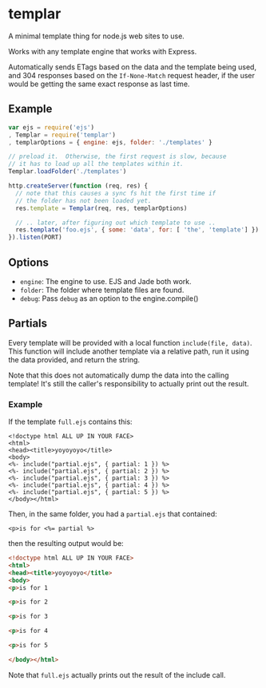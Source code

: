 # templar

A minimal template thing for node.js web sites to use.

Works with any template engine that works with Express.

Automatically sends ETags based on the data and the template being used,
and 304 responses based on the `If-None-Match` request header, if the
user would be getting the same exact response as last time.

## Example

```javascript
var ejs = require('ejs')
, Templar = require('templar')
, templarOptions = { engine: ejs, folder: './templates' }

// preload it.  Otherwise, the first request is slow, because
// it has to load up all the templates within it.
Templar.loadFolder('./templates')

http.createServer(function (req, res) {
  // note that this causes a sync fs hit the first time if
  // the folder has not been loaded yet.
  res.template = Templar(req, res, templarOptions)

  // .. later, after figuring out which template to use ..
  res.template('foo.ejs', { some: 'data', for: [ 'the', 'template'] })
}).listen(PORT)
```

## Options

* `engine`: The engine to use.  EJS and Jade both work.
* `folder`: The folder where template files are found.
* `debug`: Pass `debug` as an option to the engine.compile()

## Partials

Every template will be provided with a local function
`include(file, data)`.  This function will include another template via
a relative path, run it using the data provided, and return the string.

Note that this does not automatically dump the data into the calling
template!  It's still the caller's responsibility to actually print out
the result.

### Example

If the template `full.ejs` contains this:

```ejs
<!doctype html ALL UP IN YOUR FACE>
<html>
<head><title>yoyoyoyo</title>
<body>
<%- include("partial.ejs", { partial: 1 }) %>
<%- include("partial.ejs", { partial: 2 }) %>
<%- include("partial.ejs", { partial: 3 }) %>
<%- include("partial.ejs", { partial: 4 }) %>
<%- include("partial.ejs", { partial: 5 }) %>
</body></html>
```

Then, in the same folder, you had a `partial.ejs` that contained:

```ejs
<p>is for <%= partial %>
```

then the resulting output would be:

```html
<!doctype html ALL UP IN YOUR FACE>
<html>
<head><title>yoyoyoyo</title>
<body>
<p>is for 1

<p>is for 2

<p>is for 3

<p>is for 4

<p>is for 5

</body></html>
```

Note that `full.ejs` actually prints out the result of the include call.
